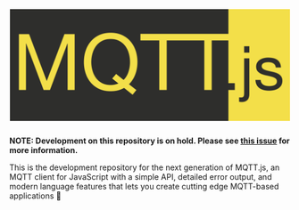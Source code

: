 # <img src="media/header.png" title="MQTT.js" alt="MQTT.js logo" width="530">

**NOTE: Development on this repository is on hold. Please see [this issue](https://github.com/mqttjs/mqttjs-v5/issues/11) for more information.**

This is the development repository for the next generation of MQTT.js, an MQTT
client for JavaScript with a simple API, detailed error output, and modern
language features that lets you create cutting edge MQTT-based applications 🚀
